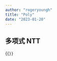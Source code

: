 ```yaml
---
author: "rogeryoungh"
title: "Poly"
date: "2023-01-20"
---
```


## 多项式 NTT

{{<code file="./poly-base.hpp" lang="cpp">}}
